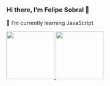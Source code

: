 ### Hi there, I’m Felipe Sobral 👋

 🌱 I’m currently learning JavaScript 

<div>
 <a href="https://github.com/SoSoJigsaw">
  
  <img height="125em" src="https://github-readme-stats-sosojigsaw.vercel.app/api?username=SoSoJigsaw&show_icons=true&theme=gruvbox&include_all_commits=true&count_private=true"/>
  <img height="125em" src="https://github-readme-stats-sosojigsaw.vercel.app/api/top-langs/?username=SoSoJigsaw&layout=compact&langs_count=16&theme=dracula"/>
</div>  






